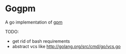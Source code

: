 # Gogpm
A go implementation of [gpm](https://github.com/pote/gpm)

TODO:
 * get rid of bash requirements
 * abstract vcs like http://golang.org/src/cmd/go/vcs.go

